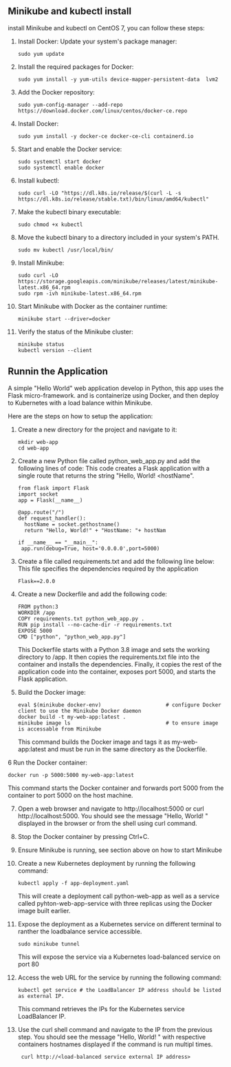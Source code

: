## Minikube and kubectl  install

install Minikube and kubectl on CentOS 7, you can follow these steps:

1. Install Docker:
   Update your system's package manager:
   ```
   sudo yum update
   ```

2. Install the required packages for Docker:
   ```
   sudo yum install -y yum-utils device-mapper-persistent-data  lvm2
   ```
3. Add the Docker repository:
   ```
   sudo yum-config-manager --add-repo https://download.docker.com/linux/centos/docker-ce.repo
   ```
4. Install Docker:
   ```
   sudo yum install -y docker-ce docker-ce-cli containerd.io
   ```

5. Start and enable the Docker service:
   ```
   sudo systemctl start docker 
   sudo systemctl enable docker
   ```

6. Install kubectl:
   ```
   sudo curl -LO "https://dl.k8s.io/release/$(curl -L -s https://dl.k8s.io/release/stable.txt)/bin/linux/amd64/kubectl"
   ```
7. Make the kubectl binary executable:
   ```
   sudo chmod +x kubectl
   ```
8. Move the kubectl binary to a directory included in your system's PATH.
   ```
   sudo mv kubectl /usr/local/bin/
   ```
9. Install Minikube:
   ```
   sudo curl -LO https://storage.googleapis.com/minikube/releases/latest/minikube-latest.x86_64.rpm
   sudo rpm -ivh minikube-latest.x86_64.rpm
   ```
10. Start Minikube with Docker as the container runtime:
    ```
    minikube start --driver=docker
    ```
11. Verify the status of the Minikube cluster:
    ```
    minikube status  
    kubectl version --client
    ```
##  Runnin the Application

A simple "Hello World" web application develop in Python, this app uses the Flask micro-framework. 
and is containerize using Docker, and then deploy to Kubernetes with a load balance within Minikube.

Here are the steps on how to setup the application:

1. Create a new directory for the project and navigate to it:
   ```
   mkdir web-app
   cd web-app
   ```
2. Create a new Python file called python_web_app.py and add the following lines of code: 
   This code creates a Flask application with a single route that returns the string "Hello, World! <hostName".
   ```
   from flask import Flask
   import socket
   app = Flask(__name__)

   @app.route("/")
   def request_handler():
     hostName = socket.gethostname()
     return "Hello, World!" + "HostName: "+ hostNam

   if __name__ == "__main__":
    app.run(debug=True, host='0.0.0.0',port=5000)
   ```	
	
3. Create a file called requirements.txt and add the following line below:
   This file specifies the dependencies required by the application

   ```
   Flask==2.0.0
   ```
4. Create a new Dockerfile and add the following code:
   ```
   FROM python:3
   WORKDIR /app
   COPY requirements.txt python_web_app.py .
   RUN pip install --no-cache-dir -r requirements.txt
   EXPOSE 5000
   CMD ["python", "python_web_app.py"]
   ```
   This Dockerfile starts with a Python 3.8 image and sets the working directory to /app. It then copies the requirements.txt file into the container and installs the dependencies. Finally, 
   it copies the rest of the application code into the container, exposes port 5000, and starts the Flask application.

5. Build the Docker image:
   ```
   eval $(minikube docker-env)                     # configure Docker client to use the Minikube Docker daemon
   docker build -t my-web-app:latest .
   minikube image ls                               # to ensure image is accessable from Minikube
   ```
   This command builds the Docker image and tags it as my-web-app:latest and must be run in the same directory as the Dockerfile.

6 Run the Docker container:
  ```
  docker run -p 5000:5000 my-web-app:latest
  ```
  This command starts the Docker container and forwards port 5000 from the container to port 5000 on the host machine.
  
7. Open a web browser and navigate to http://localhost:5000 or curl http://localhost:5000.
   You should see the message "Hello, World! <Hostname>" displayed in the  browser or from the shell using curl command.

8. Stop the Docker container by pressing Ctrl+C.

9.  Ensure Minikube is running, see section above on how to start Minikube

10. Create a new Kubernetes deployment by running the following command: 
    ```
    kubectl apply -f app-deployment.yaml
	```
    This will create a deployment call python-web-app as well as a service called pyhton-web-app-service with three replicas using the Docker image built earlier.
	
11. Expose the deployment as a Kubernetes service on different terminal to ranther the loadbalance service accessible.
    ```
    sudo minikube tunnel 
	```
	
    This will expose the service via a  Kubernetes load-balanced service on port 80 
   
12. Access the web URL for the service by running the following command:
    ```
    kubectl get service # the LoadBalancer IP address should be listed as external IP.
	```
    This command retrieves the IPs for the Kubernetes service LoadBalancer IP.
	
13. Use the curl shell command and navigate to the IP from the previous step. You should see the message "Hello, World! <hoetname>" with 
    respective   containers    hostnames displayed if the command is run multipl times.
    ```
     curl http://<load-balanced service external IP address>
    ```


	

